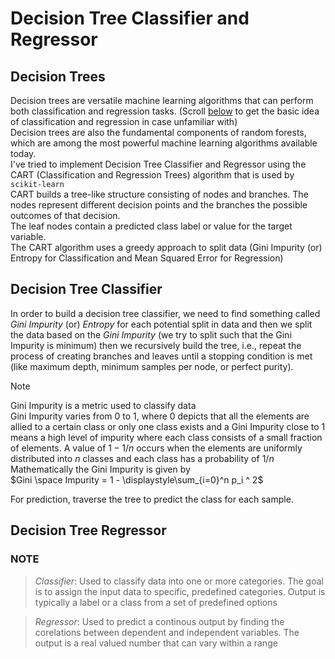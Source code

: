 # Decision Tree Classifier and Regressor
## Decision Trees
Decision trees are versatile machine learning algorithms that can perform both classification and regression tasks. (Scroll [below](#note) to get the basic idea of classification and regression in case unfamiliar with)\
Decision trees are also the fundamental components of random forests, which are among the most powerful machine learning algorithms available today. \
I've tried to implement Decision Tree Classifier and Regressor using the CART (Classification and Regression Trees) algorithm that is used by `scikit-learn` \
CART builds a tree-like structure consisting of nodes and branches. The nodes represent different decision points and the branches the possible outcomes of that decision. \
The leaf nodes contain a predicted class label or value for the target variable. \
The CART algorithm uses a greedy approach to split data (Gini Impurity (or) Entropy for Classification and Mean Squared Error for Regression)

## Decision Tree Classifier
In order to build a decision tree classifier, we need to find something called _Gini Impurity_ (or) _Entropy_ for each potential split in data and then we split the data based on the _Gini Impurity_ (we try to split such that the Gini Impurity is minimum) then we recursively build the tree, i.e., repeat the process of creating branches and leaves until a stopping condition is met (like maximum depth, minimum samples per node, or perfect purity).

>[!NOTE]
>Gini Impurity is a metric used to classify data <br>
>Gini Impurity varies from 0 to 1, where 0 depicts that all the elements are allied to a certain class or only one class exists and a Gini Impurity close to 1 means a high level of impurity where each class consists of a small fraction of elements. A value of $1- 1/n$ occurs when the elements are uniformly distributed into _n_ classes and each class has a probability of $1/n$ <br>
>Mathematically the Gini Impurity is given by <br> 
> $Gini \space Impurity =  1 - \displaystyle\sum_{i=0}^n p_i ^ 2$

For prediction, traverse the tree to predict the class for each sample.

## Decision Tree Regressor



### NOTE
> _Classifier_: Used to classify data into one or more categories. The goal is to assign the input data to specific, predefined categories. Output is typically a label or a class from a set of predefined options

> _Regressor_: Used to predict a continous output by finding the corelations between dependent and independent variables. The output is a real valued number that can vary within a range
